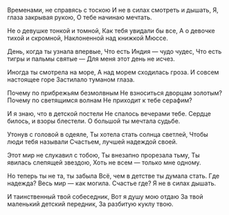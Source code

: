 Временами, не справясь с тоскою
И не в силах смотреть и дышать,
Я, глаза закрывая рукою,
О тебе начинаю мечтать.

Не о девушке тонкой и томной,
Как тебя увидали бы все,
А о девочке тихой и скромной,
Наклоненной над книжкой Мюссе.

День, когда ты узнала впервые,
Что есть Индия — чудо чудес,
Что есть тигры и пальмы святые —
Для меня этот день не исчез.

Иногда ты смотрела на море,
А над морем сходилась гроза.
И совсем настоящее горе
Застилало туманом глаза.

Почему по прибрежьям безмолвным
Не взноситься дворцам золотым?
Почему по светящимся волнам
Не приходит к тебе серафим?

И я знаю, что в детской постели
Не спалось вечерами тебе.
Сердце билось, и взоры блестели.
О большой ты мечтала судьбе.

Утонув с головой в одеяле,
Ты хотела стать солнца светлей,
Чтобы люди тебя называли
Счастьем, лучшей надеждой своей.

Этот мир не слукавил с тобою,
Ты внезапно прорезала тьму,
Ты явилась слепящей звездою,
Хоть не всем — только мне одному.

Но теперь ты не та, ты забыла
Всё, чем в детстве ты думала стать.
Где надежда? Весь мир — как могила.
Счастье где? Я не в силах дышать.

И таинственный твой собеседник,
Вот я душу мою отдаю
За твой маленький детский передник,
За разбитую куклу твою.
